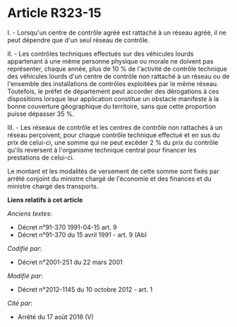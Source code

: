 # Article R323-15

I. - Lorsqu'un centre de contrôle agréé est rattaché à un réseau agréé, il ne peut dépendre que d'un seul réseau de contrôle.

II. - Les contrôles techniques effectués sur des véhicules lourds appartenant à une même personne physique ou morale ne
doivent pas représenter, chaque année, plus de 10 % de l'activité de contrôle technique des véhicules lourds d'un centre de
contrôle non rattaché à un réseau ou de l'ensemble des installations de contrôles exploitées par le même réseau. Toutefois,
le préfet de département peut accorder des dérogations à ces dispositions lorsque leur application constitue un obstacle
manifeste à la bonne couverture géographique du territoire, sans que cette proportion puisse dépasser 35 %.

III. - Les réseaux de contrôle et les centres de contrôle non rattachés à un réseau perçoivent, pour chaque contrôle
technique effectué et en sus du prix de celui-ci, une somme qui ne peut excéder 2 % du prix du contrôle qu'ils reversent à
l'organisme technique central pour financer les prestations de celui-ci.

Le montant et les modalités de versement de cette somme sont fixés par arrêté conjoint du ministre chargé de l'économie et
des finances et du ministre chargé des transports.

**Liens relatifs à cet article**

_Anciens textes_:

  - Décret n°91-370 1991-04-15 art. 9
  - Décret n°91-370 du 15 avril 1991 - art. 9 (Ab)

_Codifié par_:

  - Décret n°2001-251 du 22 mars 2001

_Modifié par_:

  - Décret n°2012-1145 du 10 octobre 2012 - art. 1

_Cité par_:

  - Arrêté du 17 août 2016 (V)
